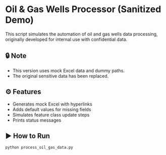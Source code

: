# Oil & Gas Wells Processor (Sanitized Demo)

This script simulates the automation of oil and gas wells data processing, originally developed for internal use with confidential data.

## 🔒 Note
- This version uses mock Excel data and dummy paths.
- The original sensitive data has been replaced.

## ⚙️ Features
- Generates mock Excel with hyperlinks
- Adds default values for missing fields
- Simulates feature class update steps
- Prints status messages

## ▶️ How to Run
```bash
python process_oil_gas_data.py
